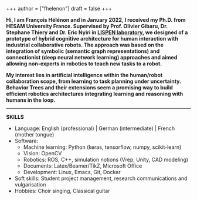 
+++
author = ["fhelenon"]
draft = false 
+++


**Hi, I am François Hélénon and in January 2022, I received my Ph.D. from HESAM University France. Supervised by Prof. Olivier Gibaru, Dr. Stephane Thiery and Dr. Eric Nyiri in [LISPEN laboratory](https://lispen.ensam.eu/), we designed of a prototype of hybrid cognitive architecture for human interaction with industrial collaborative robots. The approach was based on the integration of symbolic (semantic graph representations) and connectionist (deep neural network learning) approaches and aimed allowing non-experts in robotics to teach new tasks to a robot.** 

**My interest lies in artificial intelligence within the human/robot collaboration scope, from learning to task planning under uncertainty. Behavior Trees and their extensions seem a promising way to build efficient robotics architectures integrating learning and reasoning with humans in the loop.** 

---

**SKILLS**

- Language: English (professional) | German (intermediate) | French (mother tongue)
- Software: 
  - Machine learning: Python (keras, tensorflow, numpy, scikit-learn)
  - Vision: OpenCV
  - Robotics: ROS, C++, simulation notions (Vrep, Unity, CAD modeling)
  - Documents: Latex/Beamer/TikZ, Microsoft Office
  - Development: Linux, Emacs, Git, Docker
- Soft skills: Student project management, research communications and vulgarisation
- Hobbies: Choir singing, Classical guitar
